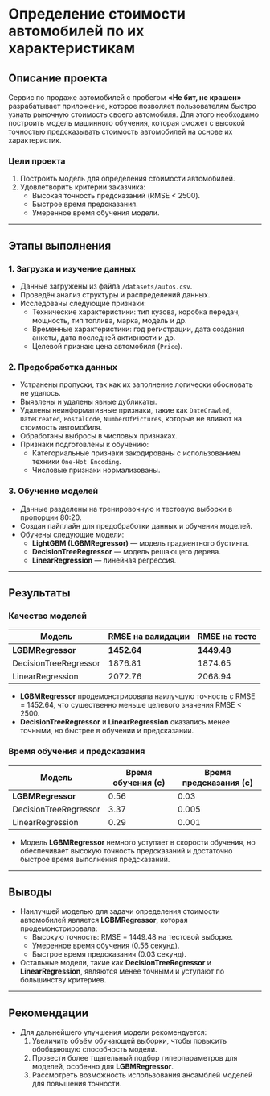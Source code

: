 # Определение стоимости автомобилей по их характеристикам

## Описание проекта

Сервис по продаже автомобилей с пробегом **«Не бит, не крашен»** разрабатывает приложение, которое позволяет пользователям быстро узнать рыночную стоимость своего автомобиля. Для этого необходимо построить модель машинного обучения, которая сможет с высокой точностью предсказывать стоимость автомобилей на основе их характеристик.

### Цели проекта
1. Построить модель для определения стоимости автомобилей.
2. Удовлетворить критерии заказчика:
   - Высокая точность предсказаний (RMSE < 2500).
   - Быстрое время предсказания.
   - Умеренное время обучения модели.

---

## Этапы выполнения

### 1. Загрузка и изучение данных
- Данные загружены из файла `/datasets/autos.csv`.
- Проведён анализ структуры и распределений данных.
- Исследованы следующие признаки:
  - Технические характеристики: тип кузова, коробка передач, мощность, тип топлива, марка, модель и др.
  - Временные характеристики: год регистрации, дата создания анкеты, дата последней активности и др.
  - Целевой признак: цена автомобиля (`Price`).

### 2. Предобработка данных
- Устранены пропуски, так как их заполнение логически обосновать не удалось.
- Выявлены и удалены явные дубликаты.
- Удалены неинформативные признаки, такие как `DateCrawled`, `DateCreated`, `PostalCode`, `NumberOfPictures`, которые не влияют на стоимость автомобиля.
- Обработаны выбросы в числовых признаках.
- Признаки подготовлены к обучению:
  - Категориальные признаки закодированы с использованием техники `One-Hot Encoding`.
  - Числовые признаки нормализованы.

### 3. Обучение моделей
- Данные разделены на тренировочную и тестовую выборки в пропорции 80:20.
- Создан пайплайн для предобработки данных и обучения моделей.
- Обучены следующие модели:
  - **LightGBM (LGBMRegressor)** — модель градиентного бустинга.
  - **DecisionTreeRegressor** — модель решающего дерева.
  - **LinearRegression** — линейная регрессия.

---

## Результаты

### Качество моделей
| Модель                | RMSE на валидации | RMSE на тесте  |
|-----------------------|-------------------|----------------|
| **LGBMRegressor**     | **1452.64**      | **1449.48**    |
| DecisionTreeRegressor | 1876.81          | 1874.65        |
| LinearRegression      | 2072.76          | 2068.94        |

- **LGBMRegressor** продемонстрировала наилучшую точность с RMSE = 1452.64, что существенно меньше целевого значения RMSE < 2500.
- **DecisionTreeRegressor** и **LinearRegression** оказались менее точными, но быстрее в обучении и предсказании.

### Время обучения и предсказания
| Модель                | Время обучения (с) | Время предсказания (с) |
|-----------------------|-------------------|-----------------------|
| **LGBMRegressor**     | 0.56             | 0.03                  |
| DecisionTreeRegressor | 3.37             | 0.005                 |
| LinearRegression      | 0.29             | 0.001                 |

- Модель **LGBMRegressor** немного уступает в скорости обучения, но обеспечивает высокую точность предсказаний и достаточно быстрое время выполнения предсказаний.

---

## Выводы

- Наилучшей моделью для задачи определения стоимости автомобилей является **LGBMRegressor**, которая продемонстрировала:
  - Высокую точность: RMSE = 1449.48 на тестовой выборке.
  - Умеренное время обучения (0.56 секунд).
  - Быстрое время предсказания (0.03 секунд).
- Остальные модели, такие как **DecisionTreeRegressor** и **LinearRegression**, являются менее точными и уступают по большинству критериев.

---

## Рекомендации

- Для дальнейшего улучшения модели рекомендуется:
  1. Увеличить объём обучающей выборки, чтобы повысить обобщающую способность модели.
  2. Провести более тщательный подбор гиперпараметров для моделей, особенно для **LGBMRegressor**.
  3. Рассмотреть возможность использования ансамблей моделей для повышения точности.
